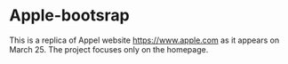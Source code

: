 # Apple-bootsrap

This is a replica of Appel website https://www.apple.com as it appears on March 25. The project focuses only on the homepage. 
